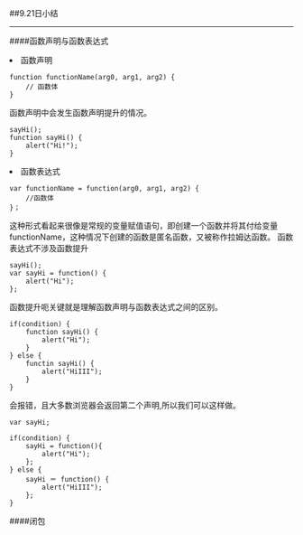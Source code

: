 ##9.21日小结
*****
####函数声明与函数表达式
<li>函数声明</br>

```
function functionName(arg0, arg1, arg2) {
	// 函数体
}
```
函数声明中会发生函数声明提升的情况。

```
sayHi();
function sayHi() {
	alert("Hi!");
}
```
<li>函数表达式</br>

```
var functionName = function(arg0, arg1, arg2) {
	//函数体
}；
```
这种形式看起来很像是常规的变量赋值语句，即创建一个函数并将其付给变量functionName，这种情况下创建的函数是匿名函数，又被称作拉姆达函数。
函数表达式不涉及函数提升

```
sayHi();
var sayHi = function() {
	alert("Hi");
};
```

函数提升呃关键就是理解函数声明与函数表达式之间的区别。

```
if(condition) {
	function sayHi() {
		alert("Hi");
	}
} else {
	functin sayHi() {
		alert("HiIII");
	}
}
```
会报错，且大多数浏览器会返回第二个声明,所以我们可以这样做。

```
var sayHi;

if(condition) {
	sayHi = function(){
		alert("Hi");
	};
} else {
	sayHi ＝ function() {
		alert("HiIII");
	};
}
```
####闭包